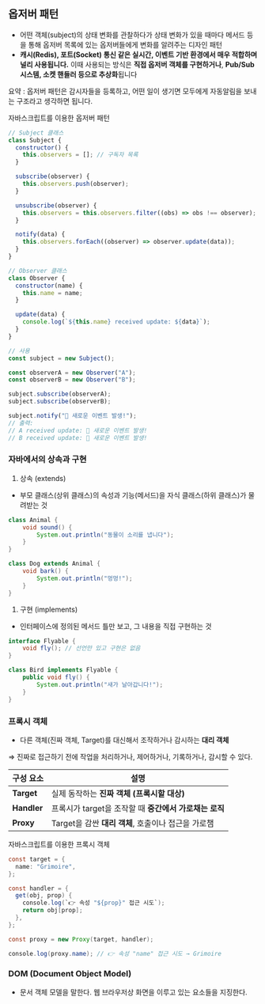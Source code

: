 ## 옵저버 패턴

- 어떤 객체(subject)의 상태 변화를 관찰하다가 상태 변화가 있을 때마다 메서드 등을 통해 옵저버 목록에 있는 옵저버들에게 변화를 알려주는 디자인 패턴
- **캐시(Redis), 포트(Socket) 통신 같은 실시간, 이벤트 기반 환경에서 매우 적합하며 널리 사용됩니다.** 이때 사용되는 방식은 **직접 옵저버 객체를 구현하거나**, **Pub/Sub 시스템, 소켓 핸들러 등으로 추상화**됩니다

요약 : 옵저버 패턴은 감시자들을 등록하고, 어떤 일이 생기면 모두에게 자동알림을 보내는 구조라고 생각하면 됩니다.

자바스크립트를 이용한 옵저버 패턴

```jsx
// Subject 클래스
class Subject {
  constructor() {
    this.observers = []; // 구독자 목록
  }

  subscribe(observer) {
    this.observers.push(observer);
  }

  unsubscribe(observer) {
    this.observers = this.observers.filter((obs) => obs !== observer);
  }

  notify(data) {
    this.observers.forEach((observer) => observer.update(data));
  }
}

// Observer 클래스
class Observer {
  constructor(name) {
    this.name = name;
  }

  update(data) {
    console.log(`${this.name} received update: ${data}`);
  }
}

// 사용
const subject = new Subject();

const observerA = new Observer("A");
const observerB = new Observer("B");

subject.subscribe(observerA);
subject.subscribe(observerB);

subject.notify("📢 새로운 이벤트 발생!");
// 출력:
// A received update: 📢 새로운 이벤트 발생!
// B received update: 📢 새로운 이벤트 발생!

```

### 자바에서의 상속과 구현

1. 상속 (extends)
- 부모 클래스(상위 클래스)의 속성과 기능(메서드)을 자식 클래스(하위 클래스)가 물려받는 것

```java
class Animal {
    void sound() {
        System.out.println("동물이 소리를 냅니다");
    }
}

class Dog extends Animal {
    void bark() {
        System.out.println("멍멍!");
    }
}
```

1. 구현 (implements)
- 인터페이스에 정의된 메서드 틀만 보고, 그 내용을 직접 구현하는 것

```java
interface Flyable {
    void fly(); // 선언만 있고 구현은 없음
}

class Bird implements Flyable {
    public void fly() {
        System.out.println("새가 날아갑니다!");
    }
}

```

### 프록시 객체

- 다른 객체(진짜 객체, Target)를 대신해서 조작하거나 감시하는 **대리 객체**

⇒ 진짜로 접근하기 전에 작업을 처리하거나, 제어하거나, 기록하거나, 감시할 수 있다.

| 구성 요소 | 설명 |
| --- | --- |
| **Target** | 실제 동작하는 **진짜 객체 (프록시할 대상)** |
| **Handler** | 프록시가 target을 조작할 때 **중간에서 가로채는 로직** |
| **Proxy** | Target을 감싼 **대리 객체**, 호출이나 접근을 가로챔 |

자바스크립트를 이용한 프록시 객체

```java
const target = {
  name: "Grimoire",
};

const handler = {
  get(obj, prop) {
    console.log(`👉 속성 "${prop}" 접근 시도`);
    return obj[prop];
  },
};

const proxy = new Proxy(target, handler);

console.log(proxy.name); // 👉 속성 "name" 접근 시도 → Grimoire

```

### DOM (Document Object Model)

- 문서 객체 모델을 말한다. 웹 브라우저상 화면을 이루고 있는 요소들을 지징한다.